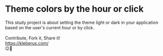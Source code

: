 # Theme colors by the hour or click
This study project is about setting the theme light or dark in your application based on the user's current hour or by click.
<br>
<br>
Contribute, Fork it, Share it!
<br>
https://kleberux.com/
<br>
😉🚀
